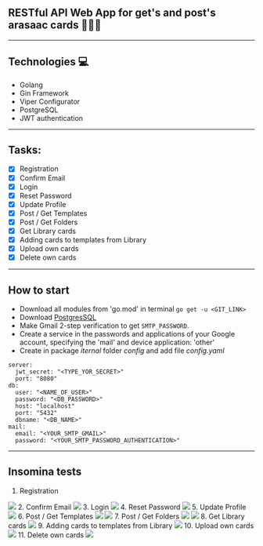 ## RESTful API Web App for get's and post's arasaac cards  📒📗📕
***
## Technologies 💻

-  Golang
-  Gin Framework
-  Viper Configurator
-  PostgreSQL
-  JWT authentication
***
## Tasks:
- [x]  Registration
- [x]  Confirm Email
- [x]  Login
- [x]  Reset Password
- [x]  Update Profile
- [x]  Post / Get Templates
- [x]  Post / Get Folders
- [x]  Get Library cards
- [x]  Adding cards to templates from Library
- [x]  Upload own cards
- [x]  Delete own cards
***
## How to start
- Download all modules from 'go.mod' in terminal `go get -u <GIT_LINK>`
- Download [PostgresSQL](https://www.postgresql.org/download/)
- Make Gmail 2-step verification to get `SMTP_PASSWORD`.
- Create a service in the passwords and applications of your Google account, specifying the 'mail' and device application: 'other'
- Create in package *iternal* folder *config* and add file *config.yaml*

```
server:
  jwt_secret: "<TYPE_YOR_SECRET>"
  port: "8080"
db:
  user: "<NAME_OF_USER>"
  password: "<DB_PASSWORD>"
  host: "localhost"
  port: "5432"
  dbname: "<DB_NAME>"
mail:
  email: "<YOUR_SMTP_GMAIL>"
  password: "<YOUR_SMTP_PASSWORD_AUTHENTICATION>"
  ```
***
## Insomina tests

1.  Registration 
<img src="./gitimages/Register.png">
2.  Confirm Email
<img src="./gitimages/Confirm.png">
3.  Login
<img src="./gitimages/Login.png">
4.  Reset Password
<img src="./gitimages/ResetPassword.png">
5.  Update Profile
<img src="./gitimages/Update.png">
6.  Post / Get Templates
<img src="./gitimages/PostTemp.png">
<img src="./gitimages/GetTemp.png">
7.  Post / Get Folders
<img src="./gitimages/PostFolder.png">
<img src="./gitimages/GetFolders.png">
8.  Get Library cards
<img src="./gitimages/GetLibrary.png">
9.  Adding cards to templates from Library
<img src="./gitimages/AddFromLibrary.png">
10.  Upload own cards
<img src="./gitimages/Upload.png">
11.   Delete own cards
<img src="./gitimages/Delete.png">
